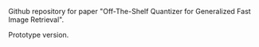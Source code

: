 Github repository for paper "Off-The-Shelf Quantizer for Generalized Fast Image Retrieval".

Prototype version.
